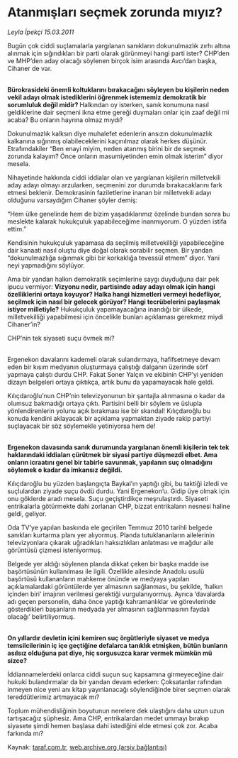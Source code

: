 # Atanmışları seçmek zorunda mıyız?

*Leyla İpekçi 15.03.2011*

<div class="yazi"><p>Bugün çok ciddi suçlamalarla yargılanan sanıkların dokunulmazlık zırhı altına alınmak için sığındıkları bir parti olarak görünmeyi hangi parti ister? CHP’den ve MHP’den aday olacağı söylenen birçok isim arasında Avcı’dan başka, Cihaner de var. </p>
<p><b><br/>Bürokrasideki önemli koltuklarını bırakacağını söyleyen bu kişilerin neden vekil adayı olmak istediklerini öğrenmek istememiz demokratik bir sorumluluk değil midir? </b>Halkından oy isterken, sanık konumuna nasıl geldiklerine dair seçmeni ikna etme gereği duymaları onlar için zaaf değil mi acaba? Bu onların hayrına olmaz mıydı?</p>
<p>Dokunulmazlık kalksın diye muhalefet edenlerin ansızın dokunulmazlık kalkanına sığınmış olabileceklerini kaçınılmaz olarak herkes düşünür. Etrafımdakiler “Ben enayi miyim, neden atanmış birini bir de seçmek zorunda kalayım? Önce onların masumiyetinden emin olmak isterim” diyor mesela. </p>
<p>Nihayetinde hakkında ciddi iddialar olan ve yargılanan kişilerin milletvekili aday adayı olmayı arzularken, seçmenini zor durumda bırakacaklarını fark etmesi beklenir. Demokrasinin faziletlerine inanan bir milletvekili adayı olduğunu varsaydığım Cihaner şöyler demiş: </p>
<p>“Hem ülke genelinde hem de bizim yaşadıklarımız özelinde bundan sonra bu meslekte kalarak hukukçuluk yapabileceğime inanmıyorum. O yüzden istifa ettim.”</p>
<p>Kendisinin hukukçuluk yapamasa da seçilmiş milletvekilliği yapabileceğine dair kanaati nasıl oluştu diye doğal olarak sorabilir seçmen. Bir yandan “dokunulmazlığa sığınmak gibi bir korkaklığa tevessül etmem” diyor. Yani neyi yapmadığını söylüyor. </p>
<p>Ama bir yandan halkın demokratik seçimlerine saygı duyduğuna dair pek ipucu vermiyor: <b>Vizyonu nedir, partisinde aday adayı olmak için hangi özelliklerini ortaya koyuyor? Halka hangi hizmetleri vermeyi hedefliyor, seçilmek için nasıl bir gelecek görüyor? Hangi tecrübelerini paylaşmak istiyor milletiyle?</b> Hukukçuluk yapamayacağına inandığı bir ülkede, milletvekilliği yapabilmesi için öncelikle bunları açıklaması gerekmez miydi Cihaner’in? </p>
<p>CHP’nin tek siyaseti suçu övmek mi?</p>
<p> <br/>Ergenekon davalarını kademeli olarak sulandırmaya, hafifsetmeye devam eden bir kısım medyanın oluşturmaya çalıştığı dalganın üzerinde sörf yapmaya çalıştı durdu CHP. Fakat Soner Yalçın ve ekibinin CHP’yi yeniden dizayn belgeleri ortaya çıktıkça, artık bunu da yapamayacak hale geldi. </p>
<p>Kılıçdaroğlu’nun CHP’nin televizyonunun bir şantajla alınmasına o kadar da olumsuz bakmadığı ortaya çıktı. Partisini belli bir söylem ve üslupla yönlendirenlerin yolunu açık bırakması ise bir skandal! Kılıçdaroğlu bu konuda kendini aklayacak bir açıklama yapmaktan ziyade rakip partiyi suçlayacak bir söz söylemekle yetiniyorsa hem de!</p>
<p><b><br/>Ergenekon davasında sanık durumunda yargılanan önemli kişilerin tek tek haklarındaki iddiaları çürütmek bir siyasi partiye düşmezdi elbet. Ama onların icraatını genel bir tabirle savunmak, yapılanın suç olmadığını söylemek o kadar da imkansız değildi. </b></p>
<p>Kılıçdaroğlu bu yüzden başlangıçta Baykal’ın yaptığı gibi, bu taktiği izledi ve suçlulardan ziyade suçu övdü durdu. Yani Ergenekon’u. Gidip üye olmak için onu göklerde aradı mesela. Suçu geçiştirdikçe meşrulaştırdı. Siyaseti entrikalarla götürmekte dahi zorlanan CHP, bizzat entrikaların nesnesi haline geldi, geliyor.</p>
<p>Oda TV’ye yapılan baskında ele geçirilen Temmuz 2010 tarihli belgede sanıkları kurtarma planı yer alıyormuş. Planda tutuklananların ailelerinin televizyonlara çıkarak uğradıkları haksızlıkları anlatması ve mağdur aile görüntüsü çizmesi isteniyormuş. </p>
<p>Belgede yer aldığı söylenen planda dikkat çeken bir başka madde ise başörtüsünün kullanılması ile ilgili. Özellikle ailesinde Anadolu usulü başörtüsü kullananların mahkeme önünde ve medyaya yapılan açıklamalardaki görüntülerde yer almasının sağlanması, bu şekilde, ‘halkın içinden biri’ imajının verilmesi gerektiği vurgulanıyormuş. Ayrıca ‘davalarda adı geçen personelin, daha önce yaptığı kahramanlıklar ve görevlerinde gösterdikleri başarıların medyada yer almasının sağlanmasının faydalı olacağı’ belirtiliyormuş. </p>
<p><b><br/>On yıllardır devletin içini kemiren suç örgütleriyle siyaset ve medya temsilcilerinin iç içe geçtiğine defalarca tanıklık etmişken, bütün bunların asılsız olduğuna pat diye, hiç sorgusuzca karar vermek mümkün mü sizce?</b> </p>
<p>İddiannamelerdeki onlarca ciddi suçun suç kapsamına girmeyeceğine dair hukuki bulandırmalar da bir yandan devam ederken: Çoksatanlar rafından inmeyen nice yeni anı kitap yayınlanacağı söylendiğinde birer seçmen olarak tereddütlerimiz artmayacak mı?</p>
<p>Toplum mühendisliğinin boyutunun nerelere dek ulaştığını daha uzun uzun tartışacağız şüphesiz. Ama CHP, entrikalardan medet ummayı bırakıp siyasete şimdi hemen başlasa dahi istediğini elde etmesi çok zor. Acaba farkında mı?</p>
</div>

Kaynak: [taraf.com.tr](http://www.taraf.com.tr/leyla-ipekci/makale-atanmislari-secmek-zorunda-miyiz.htm), [web.archive.org (arşiv bağlantısı)](http://web.archive.org/web/20131107094855/http://www.taraf.com.tr/leyla-ipekci/makale-atanmislari-secmek-zorunda-miyiz.htm)

